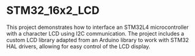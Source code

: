 # STM32_16x2_LCD
This project demonstrates how to interface an STM32L4 microcontroller with a character LCD using I2C communication. The project includes a custom LCD library adapted from an Arduino library to work with STM32 HAL drivers, allowing for easy control of the LCD display.
